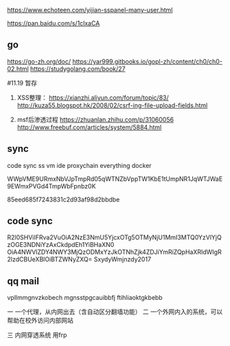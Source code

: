https://www.echoteen.com/yijian-sspanel-many-user.html

https://pan.baidu.com/s/1clxaCA

## go
https://go-zh.org/doc/
https://yar999.gitbooks.io/gopl-zh/content/ch0/ch0-02.html
https://studygolang.com/book/27

#11.19 暂存
1. XSS整理：
https://xianzhi.aliyun.com/forum/topic/83/
http://kuza55.blogspot.hk/2008/02/csrf-ing-file-upload-fields.html

2. msf后渗透过程
https://zhuanlan.zhihu.com/p/31060056
http://www.freebuf.com/articles/system/5884.html

## sync

code sync
ss
vm
ide
proxychain
everything
docker

WWpVME9URmxNbVJpTmpRd05qWTNZbVppTW1KbE1tUmpNR1JqWTJWaE9EWmxPVGd4TmpWbFpnbz0K

85eed685f7243831c2d93af98d2bbdbe
## code sync

R2l0SHViIFRva2VuOiA2NzE3NmU5YjcxOTg5OTMyNjU1MmI3MTQ0YzVlYjQzOGE3NDNiYzAxCkdpdEh1YiBHaXN0
OiA4NWVlZDY4NWY3MjQzODMxYzJkOTNhZjk4ZDJiYmRiZQpHaXRIdWIgR2lzdCBUeXBlOiBTZWNyZXQ=
SxydyWmjnzdy2017
## qq mail
vpllmmgnvzkobech
mgnsstpgcauibbfj
ftihliaoktgkbebb

一 一个代理，从内网出去（含自动区分翻墙功能）
二 一个外网内入的系统，可以帮助在校外访问内部网站

三 内网穿透系统 用frp